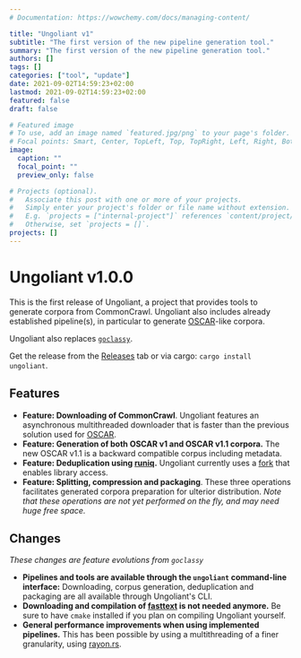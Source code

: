 ```yaml
---
# Documentation: https://wowchemy.com/docs/managing-content/

title: "Ungoliant v1"
subtitle: "The first version of the new pipeline generation tool."
summary: "The first version of the new pipeline generation tool."
authors: []
tags: []
categories: ["tool", "update"]
date: 2021-09-02T14:59:23+02:00
lastmod: 2021-09-02T14:59:23+02:00
featured: false
draft: false

# Featured image
# To use, add an image named `featured.jpg/png` to your page's folder.
# Focal points: Smart, Center, TopLeft, Top, TopRight, Left, Right, BottomLeft, Bottom, BottomRight.
image:
  caption: ""
  focal_point: ""
  preview_only: false

# Projects (optional).
#   Associate this post with one or more of your projects.
#   Simply enter your project's folder or file name without extension.
#   E.g. `projects = ["internal-project"]` references `content/project/deep-learning/index.md`.
#   Otherwise, set `projects = []`.
projects: []
---
```


# Ungoliant v1.0.0

This is the first release of Ungoliant, a project that provides tools to generate corpora from CommonCrawl.
Ungoliant also includes already established pipeline(s), in particular to generate [OSCAR][oscar]-like corpora. 

Ungoliant also replaces [`goclassy`](https://github.com/oscar-corpus/goclassy). 

Get the release from the [Releases]() tab or via cargo: `cargo install ungoliant`.

## Features

* **Feature: Downloading of CommonCrawl**. Ungoliant features an asynchronous multithreaded downloader that is faster than the previous solution used for [OSCAR][oscar].
* **Feature: Generation of both OSCAR v1 and OSCAR v1.1 corpora.** The new OSCAR v1.1 is a backward compatible corpus including metadata.
* **Feature: Deduplication using [runiq](https://github.com/whitfin/runiq).** Ungoliant currently uses a [fork](https://github.com/uinelj/runiq) that enables library access.
* **Feature: Splitting, compression and packaging**. These three operations facilitates generated corpora preparation for ulterior distribution. _Note that these operations are not yet performed on the fly, and may need huge free space._ 

## Changes

_These changes are feature evolutions from `goclassy`_

* **Pipelines and tools are available through the `ungoliant` command-line interface:** Downloading, corpus generation, deduplication and packaging are all available through Ungoliant's CLI.
* **Downloading and compilation of [fasttext](https://fasttext.cc) is not needed anymore.** Be sure to have `cmake` installed if you plan on compiling Ungoliant yourself. 
* **General performance improvements when using implemented pipelines.** This has been possible by using a multithreading of a finer granularity, using [rayon.rs](https://rayon.rs).

[oscar]: https://oscar-corpus.com